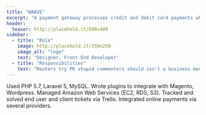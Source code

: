 ```yaml
---
title: "WAAVE"
excerpt: "A payment gateway processes credit and debit card payments while ensuring that transactions are compliant with industry’s regulations."
header:
  teaser: http://placehold.it/600x400
sidebar:
  - title: "Role"
    image: http://placehold.it/350x250
    image_alt: "logo"
    text: "Designer, Front-End Developer"
  - title: "Responsibilities"
    text: "Reuters try PR stupid commenters should isn't a business model"
---
```


Used PHP 5.7, Laravel 5, MySQL.
Wrote plugins to integrate with Magento, Wordpress.
Managed Amazon Web Services (EC2, RDS, S3).
Tracked and solved end user and client tickets via Trello.
Integrated online payments via several providers.